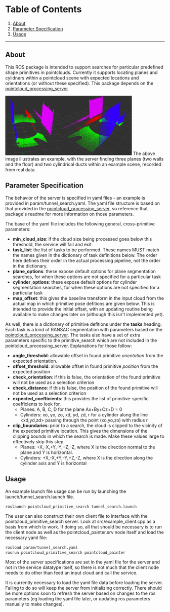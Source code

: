 # Table of Contents
1. [About](#about)
2. [Parameter Specification](#parameter-specification)
3. [Usage](#usage)

***

## About
This ROS package is intended to support searches for particular predefined shape primitives in pointclouds. Currently it supports locating planes and cylidners within a pointcloud scene with expected locations and orientations (or without these specified). This package depends on the [pointcloud_processing_server](https://github.com/UTNuclearRoboticsPublic/pointcloud_processing_server)

<img src=images/tunnel_inspection.png width="400">
The above image illustrates an example, with the server finding three planes (two walls and the floor) and two cylindrical ducts within an example scene, recorded from real data. 

## Parameter Specification
The behavior of the server is specified in yaml files - an example is provided in param/tunnel_search.yaml. The yaml file structure is based on that provided in the [pointcloud_processing_server](https://github.com/UTNuclearRoboticsPublic/pointcloud_processing_server), so reference that package's readme for more information on those parameters. 

The base of the yaml file includes the following general, cross-primitive parameters:

- **min_cloud_size**: if the cloud size being processed goes below this threshold, the service will fail and exit
- **task_list**: the list of tasks to be performed. These names MUST match the names given in the dictionary of task definitions below. The order here defines their order in the actual processing pipeline, not the order in the dictionary. 
- **plane_options**: these expose default options for plane segmentation searches, for when these options are not specified for a particular task
- **cylinder_options**: these expose default options for cylinder segmentation searches, for when these options are not specified for a particular task
- **map_offset**: this gives the baseline transform in the input cloud from the actual map in which primitive pose defitions are given below. This is intended to provide the initial offset, with an updating routine being available to make changes later on (although this isn't implemented yet).

As well, there is a dictionary of primitive defitions under the **tasks** heading. Each task is a kind of RANSAC segmentation with parameters based on the [pointcloud_processing_server](https://github.com/UTNuclearRoboticsPublic/pointcloud_processing_server). The tasks also have a set of extra parameters specific to the primitive_search which are not included in the pointcloud_processing_server. Explanations for those follow: 
- **angle_threshold**: allowable offset in found primitive *orientation* from the expected orientation.
- **offset_threshold**: allowable offset in found primitive *position* from the expected position 
- **check_orientation**: if this is false, the orientation of the found primitive will not be used as a selection criterion
- **check_distance**: if this is false, the position of the found primitive will not be used as a selection criterion
- **expected_coefficients**: this provides the list of primitive-specific coefficients to look for. 
  - Planes: A, B, C, D for the plane Ax+By+Cz+D = 0
  - Cylinders: xo, yo, zo, xd, yd, zd, r for a cylinder along the line <xd,yd,zd> passing through the point (xo,yo,zo) with radius r
- **clip_boundaries**: prior to a search, the cloud is clipped to the vicinity of the expected primitive location. This gives the dimensions of the clipping bounds in which the search is made. Make these values large to effectively skip this step
  - Planes: +X,-X,+Y,-Y,+Z,-Z, where X is the direction normal to the plane and Y is horizontal.
  - Cylinders: +X,-X,+Y,-Y,+Z,-Z, where X is the direction along the cylinder axis and Y is horizontal

## Usage
An example launch file usage can be run by launching the launch/tunnel_search.launch file. 
```
roslaunch pointcloud_primitive_search tunnel_search.launch
```

The user can also construct their own client file to interface with the pointcloud_primitive_search server. Look at src/example_client.cpp as a basis from which to work. If doing so, all that should be necessary is to run the client node as well as the pointcloud_painter.srv node itself and load the necessary yaml file:

```
rosload param/tunnel_search.yaml
rosrun pointcloud_primitive_search pointcloud_painter
```

Most of the server specifications are set in the yaml file for the server and not in the service datatype itself, so there is not much that the client node needs to do other than feed an input cloud and call the service. 

It is currently necessary to load the yaml file data before loading the server. Failing to do so will keep the server from initializing correctly. There should be more options soon to refresh the server based on changes to the ros parameters (eg loading the yaml file later, or updating ros parameters manually to make changes). 
